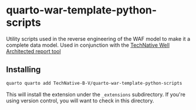 # quarto-war-template-python-scripts

Utility scripts used in the reverse engineering of the WAF model to make it a complete data model.
Used in conjunction with the [TechNative Well Architected report tool](https://github.com/TechNative-B-V/WAR-Report-Template/tree/main)

## Installing

```bash
quarto quarto add TechNative-B-V/quarto-war-template-python-scripts
```

This will install the extension under the `_extensions` subdirectory.
If you're using version control, you will want to check in this directory.
